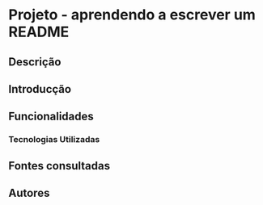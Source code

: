 # Projeto - aprendendo a escrever um README

## Descrição

## Introducção

## Funcionalidades

### Tecnologias Utilizadas

## Fontes consultadas 

## Autores

